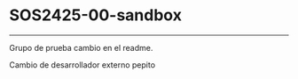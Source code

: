 # SOS2425-00-sandbox
------
Grupo de prueba cambio en el readme.

Cambio de desarrollador externo pepito

